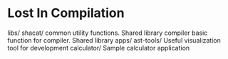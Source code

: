 Lost In Compilation
===================

libs/
    shacat/
        common utility functions. Shared library
    compiler
        basic function for compiler. Shared library
apps/
    ast-tools/
        Useful visualization tool for development
    calculator/
        Sample calculator application
